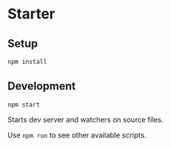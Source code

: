 Starter
=======

## Setup

```
npm install
```

## Development

```
npm start
```

Starts dev server and watchers on source files.

Use `npm run` to see other available scripts.
